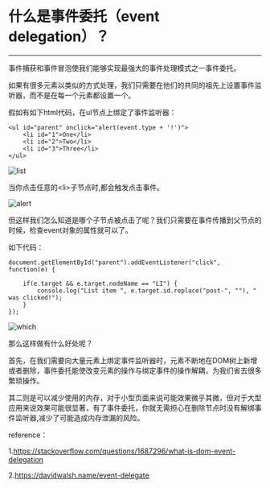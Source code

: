 # 什么是事件委托（event delegation）？
***
事件捕获和事件冒泡使我们能够实现最强大的事件处理模式之一事件委托。

如果有很多元素以类似的方式处理，我们只需要在他们的共同的祖先上设置事件监听器，而不是在每一个元素都设置一个。

假如有如下html代码，在ul节点上绑定了事件监听器：
```
<ul id="parent" onclick="alert(event.type + '!')">
    <li id="1">One</li>
    <li id="2">Two</li>
    <li id="3">Three</li>
</ul>
```

![](/vhp8rc7p.github.io/assets/2023-02-27-事件委托（event%20delegatetion）/list.png "list")


当你点击任意的&lt;li>子节点时,都会触发点击事件。

![](/vhp8rc7p.github.io/assets/2023-02-27-事件委托（event%20delegatetion）/alert.png "alert")

但这样我们怎么知道是哪个子节点被点击了呢？我们只需要在事件传播到父节点的时候，检查event对象的属性就可以了。

如下代码：
```
document.getElementById("parent").addEventListener("click", function(e) {
	
	if(e.target && e.target.nodeName == "LI") {
		console.log("List item ", e.target.id.replace("post-", ""), " was clicked!");
	}
});

```

![](/vhp8rc7p.github.io/assets/2023-02-27-事件委托（event%20delegatetion）/which.png "which")

那么这样做有什么好处呢？

首先，在我们需要向大量元素上绑定事件监听器时，元素不断地在DOM树上新增或者删除，事件委托能使改变元素的操作与绑定事件的操作解耦，为我们省去很多繁琐操作。

其二则是可以减少使用的内存，对于小型页面来说可能效果微乎其微，但对于大型应用来说效果可能很显著，有了事件委托，你就无需担心在删除节点时没有解绑事件监听器,减少了可能造成内存泄漏的风险。


reference：

1.https://stackoverflow.com/questions/1687296/what-is-dom-event-delegation

2.https://davidwalsh.name/event-delegate